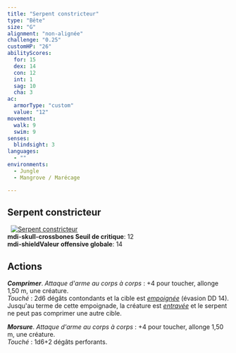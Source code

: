 ```yaml
---
title: "Serpent constricteur"
type: "Bête"
size: "G"
alignment: "non-alignée"
challenge: "0.25"
customHP: "26"
abilityScores:
  for: 15
  dex: 14
  con: 12
  int: 1
  sag: 10
  cha: 3
ac:
  armorType: "custom"
  value: "12"
movement:
  walk: 9
  swim: 9
senses:
  blindsight: 3
languages:
  - ""
environments:
  - Jungle
  - Mangrove / Marécage

---
```

## Serpent constricteur
&nbsp;
[![Serpent constricteur](https://www.douaratil.fr/illustrations/bete/serpentconstricteur300.jpeg)](https://www.douaratil.fr/illustrations/bete/serpentconstricteur.jpeg)  
**<v-icon>mdi-skull-crossbones</v-icon> Seuil de critique**: 12          
**<v-icon>mdi-shield</v-icon>Valeur offensive globale**: 14      
## Actions
_**Comprimer**_. _Attaque d'arme au corps à corps_ : +4 pour toucher, allonge 1,50 m, une créature.  
_Touché_ : 2d6 dégâts contondants et la cible est [_empoignée_](/gerer-la-sante-du-personnage/#empoigne) (évasion DD 14). Jusqu'au terme de cette empoignade, la créature est [_entravée_](/gerer-la-sante-du-personnage/#entrave) et le serpent ne peut pas comprimer une autre cible.

_**Morsure**_. _Attaque d'arme au corps à corps_ : +4 pour toucher, allonge 1,50 m, une créature.  
_Touché_ : 1d6+2 dégâts perforants.
